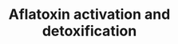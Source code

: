 ---
annotations:
- type: Pathway Ontology
  value: aflatoxin metabolic pathway
authors:
- ReactomeTeam
- Mkutmon
description: Aflatoxins are among the principal mycotoxins produced as secondary metabolites
  by the molds Aspergillus flavus and Aspergillus parasiticus that contaminate economically
  important food and feed crops (Wild & Turner 2002). Aflatoxin B1 (AFB1) is the most
  potent naturally occurring carcinogen known and is also an immunosuppressant. It
  is a potent hepatocarcinogenic agent in many species, and has been implicated in
  the etiology of human hepatocellular carcinoma. Poultry, especially turkeys, are
  extremely sensitive to the toxic and carcinogenic action of AFB1 present in animal
  feed, resulting in multi-million dollar losses to the industry. Discerning the biochemical
  and molecular mechanisms of this extreme sensitivity of poultry to AFB1 will help
  with the development of new strategies to increase aflatoxin resistance (Rawal et
  al. 2010, Diaz & Murcia 2011).<br><br><br>AFB1 has one major genotoxic metabolic
  fate, conversion to AFXBO, and several others that are less mutagenic but that can
  still be quite toxic. AFB1 can be oxidised to the toxic AFB1 exo 8,9 epoxide (AFXBO)
  product by several cytochrome P450 enzymes, especially P450 3A4 in the liver. This
  8,9 epoxide can react with the N7 atom of a guanyl base of DNA to produce adducts
  by intercalating between DNA base pairs. The exo epoxide is unstable in solution,
  however, and can react spontaneously to form a diol that is no longer reactive with
  DNA. The diol product in turn undergoes base-catalysed rearrangement to a dialdehyde
  that can react with protein lysine residues. AFB1 can also be metabolised to products
  (AFQ1, AFM1, AFM1E) which have far less genotoxic consequences than AFB1. The main
  route of detoxification of AFB1 is conjugation of its reactive 8,9-epoxide form
  with glutathione (GSH). This reaction is carried out by trimeric glutathione transferases
  (GSTs), providing a chemoprotective mechanism against toxicity. Glutathione conjugates
  are usually excreted as mercapturic acids in urine (Guengerich et al. 1998, Hamid
  et al. 2013). The main metabolic routes of aflatoxin in humans are described here.  View
  original pathway at [http://www.reactome.org/PathwayBrowser/#DIAGRAM=5423646 Reactome].
last-edited: 2021-01-25
organisms:
- Homo sapiens
redirect_from:
- /index.php/Pathway:WP3306
- /instance/WP3306
schema-jsonld:
- '@context': https://schema.org/
  '@id': https://wikipathways.github.io/pathways/WP3306.html
  '@type': Dataset
  creator:
    '@type': Organization
    name: WikiPathways
  description: Aflatoxins are among the principal mycotoxins produced as secondary
    metabolites by the molds Aspergillus flavus and Aspergillus parasiticus that contaminate
    economically important food and feed crops (Wild & Turner 2002). Aflatoxin B1
    (AFB1) is the most potent naturally occurring carcinogen known and is also an
    immunosuppressant. It is a potent hepatocarcinogenic agent in many species, and
    has been implicated in the etiology of human hepatocellular carcinoma. Poultry,
    especially turkeys, are extremely sensitive to the toxic and carcinogenic action
    of AFB1 present in animal feed, resulting in multi-million dollar losses to the
    industry. Discerning the biochemical and molecular mechanisms of this extreme
    sensitivity of poultry to AFB1 will help with the development of new strategies
    to increase aflatoxin resistance (Rawal et al. 2010, Diaz & Murcia 2011).<br><br><br>AFB1
    has one major genotoxic metabolic fate, conversion to AFXBO, and several others
    that are less mutagenic but that can still be quite toxic. AFB1 can be oxidised
    to the toxic AFB1 exo 8,9 epoxide (AFXBO) product by several cytochrome P450 enzymes,
    especially P450 3A4 in the liver. This 8,9 epoxide can react with the N7 atom
    of a guanyl base of DNA to produce adducts by intercalating between DNA base pairs.
    The exo epoxide is unstable in solution, however, and can react spontaneously
    to form a diol that is no longer reactive with DNA. The diol product in turn undergoes
    base-catalysed rearrangement to a dialdehyde that can react with protein lysine
    residues. AFB1 can also be metabolised to products (AFQ1, AFM1, AFM1E) which have
    far less genotoxic consequences than AFB1. The main route of detoxification of
    AFB1 is conjugation of its reactive 8,9-epoxide form with glutathione (GSH). This
    reaction is carried out by trimeric glutathione transferases (GSTs), providing
    a chemoprotective mechanism against toxicity. Glutathione conjugates are usually
    excreted as mercapturic acids in urine (Guengerich et al. 1998, Hamid et al. 2013).
    The main metabolic routes of aflatoxin in humans are described here.  View original
    pathway at [http://www.reactome.org/PathwayBrowser/#DIAGRAM=5423646 Reactome].
  keywords:
  - NADPH
  - 'AKR7L '
  - ACY1:Zn2+ dimer
  - AFBDHD
  - AFXBO:DNA
  - 'AFXBO-CG '
  - AFXBO-CG,AFNBO-CG
  - AFXBO-SG,AFNBO-SG
  - ACY3:Zn2+ dimer
  - GGT dimers
  - AFB1
  - AKR dimers
  - 'AFNBO-NAC '
  - unknown NAT
  - CYP1A2
  - 'DPEP2 '
  - 'MGST2 '
  - AFM1E
  - AFBDHO
  - 'GGT7(473-662) '
  - CYP3A4,5
  - CoA-SH
  - CYP2A13
  - AFXBO-C,AFNBO-C
  - 'CYP3A5 '
  - DPEP1,2,3 dimers
  - 'DNA '
  - 'GGT3P(1-380) '
  - 'GGT6(?-493) '
  - NADP+
  - 'ACY3 '
  - AFM1
  - 'GGT3P(381-568) '
  - 'ACY1 '
  - Ac-CoA
  - CH3COO-
  - 'AFXBO '
  - 'AKR7A2 '
  - CYP1A2,3A4
  - 'GGT1(381-569) '
  - H2O
  - GSH
  - 'AFNBO-CG '
  - Gly
  - 'Zn2+ '
  - CYP1A2,3A4,3A5,2A13
  - MGST trimers
  - 'GGT7(1-472) '
  - AFXBO,AFNBO
  - 'AFNBO-C '
  - AFBDOH
  - 'AFXBO-C '
  - H+
  - 'AKR7A3 '
  - AFXBO
  - 'CYP1A2 '
  - 'AFNBO '
  - AFXBO-NAC,AFNBO-NAC
  - 'AFNBO-SG '
  - 'MGST3 '
  - 'GGT5(388-586) '
  - 'AFXBO-NAC '
  - L-Glu
  - AFNBO
  - 'GGT1(1-380) '
  - 'AFXBO-SG '
  - 'DPEP1 '
  - 'MGST1 '
  - DNA
  - 'GGT5(1-387) '
  - AFQ1
  - 'DPEP3 '
  - 'CYP3A4 '
  - 'CYP2A13 '
  - 'GGT6(1-?) '
  - O2
  license: CC0
  name: Aflatoxin activation and detoxification
seo: CreativeWork
title: Aflatoxin activation and detoxification
wpid: WP3306
---
